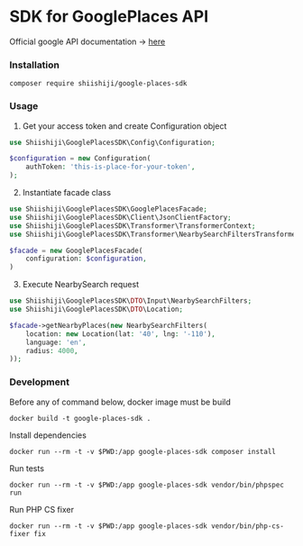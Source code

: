 # SDK for GooglePlaces API

Official google API documentation -> [here](https://developers.google.com/maps/documentation/places/web-service)

### Installation
```shell
composer require shiishiji/google-places-sdk
```

### Usage

1. Get your access token and create Configuration object
```php
use Shiishiji\GooglePlacesSDK\Config\Configuration;

$configuration = new Configuration(
    authToken: 'this-is-place-for-your-token', 
);
```

2. Instantiate facade class
```php
use Shiishiji\GooglePlacesSDK\GooglePlacesFacade;
use Shiishiji\GooglePlacesSDK\Client\JsonClientFactory;
use Shiishiji\GooglePlacesSDK\Transformer\TransformerContext;
use Shiishiji\GooglePlacesSDK\Transformer\NearbySearchFiltersTransformer;

$facade = new GooglePlacesFacade(
    configuration: $configuration,
)
```

3. Execute NearbySearch request
```php
use Shiishiji\GooglePlacesSDK\DTO\Input\NearbySearchFilters;
use Shiishiji\GooglePlacesSDK\DTO\Location;

$facade->getNearbyPlaces(new NearbySearchFilters(
    location: new Location(lat: '40', lng: '-110'),
    language: 'en',
    radius: 4000, 
));
```

### Development

Before any of command below, docker image must be build
```shell
docker build -t google-places-sdk . 
```

Install dependencies
```shell
docker run --rm -t -v $PWD:/app google-places-sdk composer install
```

Run tests
```shell
docker run --rm -t -v $PWD:/app google-places-sdk vendor/bin/phpspec run
```

Run PHP CS fixer
```shell
docker run --rm -t -v $PWD:/app google-places-sdk vendor/bin/php-cs-fixer fix
```